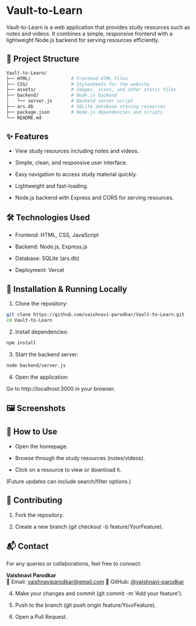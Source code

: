 # Vault-to-Learn

Vault-to-Learn is a web application that provides study resources such as notes and videos. It combines a simple, responsive frontend with a lightweight Node.js backend for serving resources efficiently.

## 📂 Project Structure
```bash
Vault-to-Learn/
├── HTML/               # Frontend HTML files
├── CSS/                # Stylesheets for the website
├── assets/             # Images, icons, and other static files
├── backend/            # Node.js backend
│   └── server.js       # Backend server script
├── ars.db              # SQLite database storing resources
├── package.json        # Node.js dependencies and scripts
└── README.md
```

## ✨ Features

- View study resources including notes and videos.

- Simple, clean, and responsive user interface.

- Easy navigation to access study material quickly.

- Lightweight and fast-loading.

- Node.js backend with Express and CORS for serving resources.

## 🛠 Technologies Used

- Frontend: HTML, CSS, JavaScript

- Backend: Node.js, Express.js

- Database: SQLite (ars.db)

- Deployment: Vercel

## 🚀 Installation & Running Locally

1. Clone the repository:

```bash
git clone https://github.com/vaishnavi-parodkar/Vault-to-Learn.git
cd Vault-to-Learn
```

2. Install dependencies:

```bash
npm install
```

3. Start the backend server:

```bash
node backend/server.js
```

4. Open the application:

Go to http://localhost:3000 in your browser.


## 🖼 Screenshots


## 📝 How to Use

- Open the homepage.

- Browse through the study resources (notes/videos).

- Click on a resource to view or download it.

(Future updates can include search/filter options.)


## 🤝 Contributing

1. Fork the repository.

2. Create a new branch (git checkout -b feature/YourFeature).


## 📬 Contact

For any queries or collaborations, feel free to connect:

**Vaishnavi Parodkar**  
📧 Email: vaishnaviparodkar@gmail.com
🔗 GitHub: [@vaishnavi-parodkar](https://github.com/vaishnavi-parodkar)

4. Make your changes and commit (git commit -m 'Add your feature').

5. Push to the branch (git push origin feature/YourFeature).

6. Open a Pull Request.
